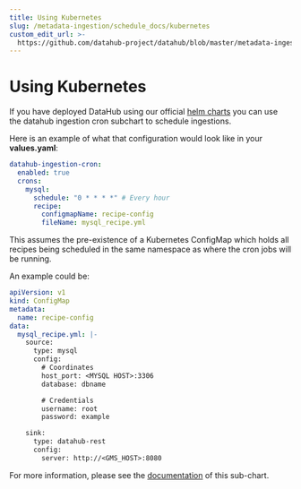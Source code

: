 ```yaml
---
title: Using Kubernetes
slug: /metadata-ingestion/schedule_docs/kubernetes
custom_edit_url: >-
  https://github.com/datahub-project/datahub/blob/master/metadata-ingestion/schedule_docs/kubernetes.md
---
```


# Using Kubernetes

If you have deployed DataHub using our official [helm charts](https://github.com/acryldata/datahub-helm) you can use the
datahub ingestion cron subchart to schedule ingestions.

Here is an example of what that configuration would look like in your **values.yaml**:

```yaml
datahub-ingestion-cron:
  enabled: true
  crons:
    mysql:
      schedule: "0 * * * *" # Every hour
      recipe:
        configmapName: recipe-config
        fileName: mysql_recipe.yml
```

This assumes the pre-existence of a Kubernetes ConfigMap which holds all recipes being scheduled in the same namespace as
where the cron jobs will be running.

An example could be:

```yaml
apiVersion: v1
kind: ConfigMap
metadata:
  name: recipe-config
data:
  mysql_recipe.yml: |-
    source:
      type: mysql
      config:
        # Coordinates
        host_port: <MYSQL HOST>:3306
        database: dbname

        # Credentials
        username: root
        password: example

    sink:
      type: datahub-rest
      config:
        server: http://<GMS_HOST>:8080
```

For more information, please see the [documentation](https://github.com/acryldata/datahub-helm/tree/master/charts/datahub/subcharts/datahub-ingestion-cron) of this sub-chart.
